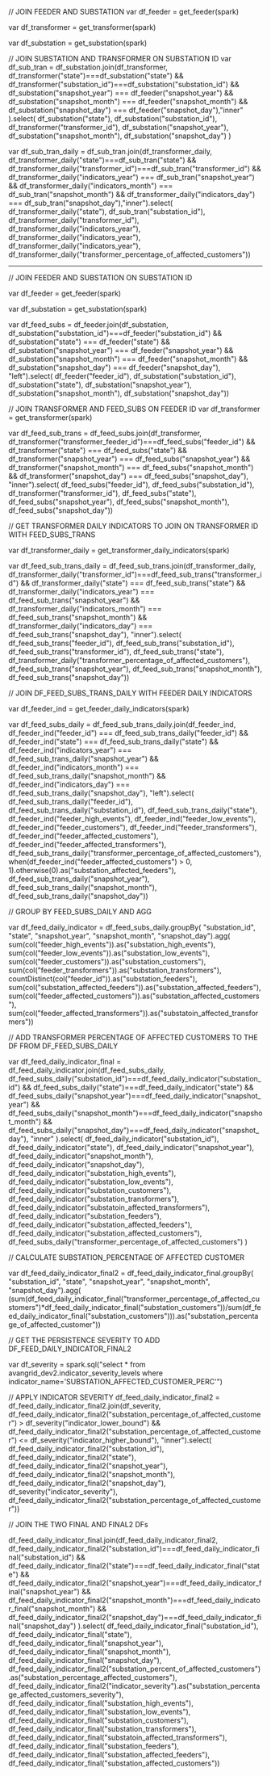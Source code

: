 // JOIN FEEDER AND SUBSTATION 
var df_feeder = get_feeder(spark)

<!-- scala> get_feeder(spark).printSchema
root
 |-- feeder_id: string (nullable = true)
 |-- substation_bus_id: string (nullable = true)
 |-- substation_id: string (nullable = true)
 |-- state: string (nullable = true)
 |-- snapshot_year: string (nullable = true)
 |-- snapshot_month: string (nullable = true)
 |-- snapshot_day: string (nullable = true) -->

var df_transformer = get_transformer(spark)

<!-- scala> df_transformer.printSchema
root
 |-- transformer_id: string (nullable = true)
 |-- latitude: double (nullable = true)
 |-- longitude: double (nullable = true)
 |-- transformer_phase: string (nullable = true)
 |-- transformer_size: string (nullable = true)
 |-- transformer_configuration: string (nullable = true)
 |-- transformer_low_end_configuration: string (nullable = true)
 |-- transformer_low_end_voltage: string (nullable = true)
 |-- transformer_high_end_configuration: string (nullable = true)
 |-- transformer_high_end_voltage: string (nullable = true)
 |-- transformer_installation_date: timestamp (nullable = true)
 |-- transformer_manufacturer: string (nullable = true)
 |-- transformer_bank_id: string (nullable = true)
 |-- transformer_mesh_id: string (nullable = true)
 |-- transformer_feeder_id: string (nullable = true)
 |-- state: string (nullable = true)
 |-- snapshot_year: string (nullable = true)
 |-- snapshot_month: string (nullable = true)
 |-- snapshot_day: string (nullable = true) -->


var df_substation = get_substation(spark)

<!-- scala> get_substation(spark).printSchema
root
 |-- substation_id: string (nullable = true)
 |-- substation_name: string (nullable = true)
 |-- state: string (nullable = true)
 |-- snapshot_year: string (nullable = true)
 |-- snapshot_month: string (nullable = true)
 |-- snapshot_day: string (nullable = true) -->

// JOIN SUBSTATION AND TRANSFORMER ON SUBSTATION ID 
 var df_sub_tran = df_substation.join(df_transformer,
        df_transformer("state")===df_substation("state") &&
        df_transformer("substation_id")===df_substation("substation_id") &&
        df_substation("snapshot_year") === df_feeder("snapshot_year") &&
        df_substation("snapshot_month") === df_feeder("snapshot_month") &&
        df_substation("snapshot_day") === df_feeder("snapshot_day"),"inner"       
        ).select(
            df_substation("state"),
            df_substation("substation_id"),
            df_transformer("transformer_id"),
            df_substation("snapshot_year"),
            df_substation("snapshot_month"),
            df_substation("snapshot_day")
        )

var df_sub_tran_daily = df_sub_tran.join(df_transformer_daily,
        df_transformer_daily("state")===df_sub_tran("state") &&
        df_transformer_daily("transformer_id")===df_sub_tran("transformer_id") &&
        df_transformer_daily("indicators_year") === df_sub_tran("snapshot_year") &&
        df_transformer_daily("indicators_month") === df_sub_tran("snapshot_month") &&
        df_transformer_daily("indicators_day") === df_sub_tran("snapshot_day"),"inner").select(
            df_transformer_daily("state"),
            df_sub_tran("substation_id"),
            df_transformer_daily("transformer_id"),
            df_transformer_daily("indicators_year"),
            df_transformer_daily("indicators_year"),
            df_transformer_daily("indicators_year"),
            df_transformer_daily("transformer_percentage_of_affected_customers"))


---------------------

// JOIN FEEDER AND SUBSTATION ON SUBSTATION ID 

var df_feeder = get_feeder(spark)

<!-- scala> get_feeder(spark).printSchema
root
 |-- feeder_id: string (nullable = true)
 |-- substation_bus_id: string (nullable = true)
 |-- substation_id: string (nullable = true)
 |-- state: string (nullable = true)
 |-- snapshot_year: string (nullable = true)
 |-- snapshot_month: string (nullable = true)
 |-- snapshot_day: string (nullable = true) -->

var df_substation = get_substation(spark)

<!-- scala> get_substation(spark).printSchema
root
 |-- substation_id: string (nullable = true)
 |-- substation_name: string (nullable = true)
 |-- state: string (nullable = true)
 |-- snapshot_year: string (nullable = true)
 |-- snapshot_month: string (nullable = true)
 |-- snapshot_day: string (nullable = true) -->

var df_feed_subs = df_feeder.join(df_substation, 
    df_substation("substation_id")===df_feeder("substation_id") &&
    df_substation("state") === df_feeder("state") &&
    df_substation("snapshot_year") === df_feeder("snapshot_year") &&
    df_substation("snapshot_month") === df_feeder("snapshot_month") &&
    df_substation("snapshot_day") === df_feeder("snapshot_day"), "left").select(
        df_feeder("feeder_id"),
        df_substation("substation_id"), 
        df_substation("state"),
        df_substation("snapshot_year"),
        df_substation("snapshot_month"),
        df_substation("snapshot_day"))


// JOIN TRANSFORMER AND FEED_SUBS ON FEEDER ID 
var df_transformer = get_transformer(spark)

<!-- scala> df_transformer.printSchema
root
 |-- transformer_id: string (nullable = true)
 |-- latitude: double (nullable = true)
 |-- longitude: double (nullable = true)
 |-- transformer_phase: string (nullable = true)
 |-- transformer_size: string (nullable = true)
 |-- transformer_configuration: string (nullable = true)
 |-- transformer_low_end_configuration: string (nullable = true)
 |-- transformer_low_end_voltage: string (nullable = true)
 |-- transformer_high_end_configuration: string (nullable = true)
 |-- transformer_high_end_voltage: string (nullable = true)
 |-- transformer_installation_date: timestamp (nullable = true)
 |-- transformer_manufacturer: string (nullable = true)
 |-- transformer_bank_id: string (nullable = true)
 |-- transformer_mesh_id: string (nullable = true)
 |-- transformer_feeder_id: string (nullable = true)
 |-- state: string (nullable = true)
 |-- snapshot_year: string (nullable = true)
 |-- snapshot_month: string (nullable = true)
 |-- snapshot_day: string (nullable = true) -->

 var df_feed_sub_trans = df_feed_subs.join(df_transformer, 
    df_transformer("transformer_feeder_id")===df_feed_subs("feeder_id") &&
    df_transformer("state") === df_feed_subs("state") &&
    df_transformer("snapshot_year") === df_feed_subs("snapshot_year") &&
    df_transformer("snapshot_month") === df_feed_subs("snapshot_month") &&
    df_transformer("snapshot_day") === df_feed_subs("snapshot_day"), "inner").select(
    df_feed_subs("feeder_id"),
    df_feed_subs("substation_id"), 
    df_transformer("transformer_id"),
    df_feed_subs("state"),
    df_feed_subs("snapshot_year"),
    df_feed_subs("snapshot_month"),
    df_feed_subs("snapshot_day"))


<!-- scala> df_feed_sub_trans.printSchema
root
 |-- feeder_id: string (nullable = true)
 |-- substation_id: string (nullable = true)
 |-- transformer_id: string (nullable = true)
 |-- state: string (nullable = true)
 |-- snapshot_year: string (nullable = true)
 |-- snapshot_month: string (nullable = true)
 |-- snapshot_day: string (nullable = true) -->

// GET TRANSFORMER DAILY INDICATORS TO JOIN ON TRANSFORMER ID WITH FEED_SUBS_TRANS

 var df_transformer_daily = get_transformer_daily_indicators(spark)

<!-- scala> df_transformer_daily.printSchema
root
 |-- transformer_id: string (nullable = true)
 |-- transformer_percentage_of_days_out_of_voltage_high: double (nullable = true)
 |-- transformer_percentage_of_days_out_of_voltage_low: double (nullable = true)
 |-- transformer_percentage_of_affected_customers: double (nullable = true)
 |-- transformer_percentage_of_affected_customers_severity: string (nullable = true)
 |-- transformer_customers: double (nullable = true)
 |-- transformer_high_events: double (nullable = true)
 |-- transformer_low_events: double (nullable = true)
 |-- transformer_affected_customers: double (nullable = true)
 |-- state: string (nullable = true)
 |-- indicators_year: string (nullable = true)
 |-- indicators_month: string (nullable = true)
 |-- indicators_day: string (nullable = true) -->

 var df_feed_sub_trans_daily = df_feed_sub_trans.join(df_transformer_daily,
    df_transformer_daily("transformer_id")===df_feed_sub_trans("transformer_id") &&
    df_transformer_daily("state") === df_feed_sub_trans("state") &&
    df_transformer_daily("indicators_year") === df_feed_sub_trans("snapshot_year") &&
    df_transformer_daily("indicators_month") === df_feed_sub_trans("snapshot_month") &&
    df_transformer_daily("indicators_day") === df_feed_sub_trans("snapshot_day"), "inner").select(
        df_feed_sub_trans("feeder_id"),
        df_feed_sub_trans("substation_id"),
        df_feed_sub_trans("transformer_id"),
        df_feed_sub_trans("state"),
        df_transformer_daily("transformer_percentage_of_affected_customers"),
        df_feed_sub_trans("snapshot_year"),
        df_feed_sub_trans("snapshot_month"),
        df_feed_sub_trans("snapshot_day"))


<!-- scala> df_feed_sub_trans_daily.printSchema
root
 |-- feeder_id: string (nullable = true)
 |-- substation_id: string (nullable = true)
 |-- transformer_id: string (nullable = true)
 |-- state: string (nullable = true)
 |-- transformer_percentage_of_affected_customers: double (nullable = true)
 |-- snapshot_year: string (nullable = true)
 |-- snapshot_month: string (nullable = true)
 |-- snapshot_day: string (nullable = true) -->


// JOIN DF_FEED_SUBS_TRANS_DAILY WITH FEEDER DAILY INDICATORS 

var df_feeder_ind = get_feeder_daily_indicators(spark)

<!-- scala> df_feeder_ind.printSchema
root
 |-- feeder_id: string (nullable = true)
 |-- feeder_percentage_of_affected_customers: double (nullable = true)
 |-- feeder_percentage_of_affected_customers_severity: double (nullable = true)
 |-- feeder_high_events: double (nullable = true)
 |-- feeder_low_events: double (nullable = true)
 |-- feeder_customers: double (nullable = true)
 |-- feeder_transformers: double (nullable = true)
 |-- feeder_affected_customers: double (nullable = true)
 |-- feeder_affected_transformers: double (nullable = true)
 |-- state: string (nullable = true)
 |-- indicators_year: string (nullable = true)
 |-- indicators_month: string (nullable = true)
 |-- indicators_day: string (nullable = true) -->

var df_feed_subs_daily = df_feed_sub_trans_daily.join(df_feeder_ind,
    df_feeder_ind("feeder_id") === df_feed_sub_trans_daily("feeder_id") &&
    df_feeder_ind("state") === df_feed_sub_trans_daily("state") &&
    df_feeder_ind("indicators_year") === df_feed_sub_trans_daily("snapshot_year") &&
    df_feeder_ind("indicators_month") === df_feed_sub_trans_daily("snapshot_month") &&
    df_feeder_ind("indicators_day") === df_feed_sub_trans_daily("snapshot_day"), "left").select(
        df_feed_sub_trans_daily("feeder_id"),
        df_feed_sub_trans_daily("substation_id"),
        df_feed_sub_trans_daily("state"),
        df_feeder_ind("feeder_high_events"),
        df_feeder_ind("feeder_low_events"),
        df_feeder_ind("feeder_customers"),
        df_feeder_ind("feeder_transformers"),
        df_feeder_ind("feeder_affected_customers"),
        df_feeder_ind("feeder_affected_transformers"),
        df_feed_sub_trans_daily("transformer_percentage_of_affected_customers"),
        when(df_feeder_ind("feeder_affected_customers") > 0, 1).otherwise(0).as("substation_affected_feeders"),
        df_feed_sub_trans_daily("snapshot_year"),
        df_feed_sub_trans_daily("snapshot_month"),
        df_feed_sub_trans_daily("snapshot_day"))

    
<!-- scala> df_feed_subs_daily.printSchema
root
 |-- feeder_id: string (nullable = true)
 |-- substation_id: string (nullable = true)
 |-- state: string (nullable = true)
 |-- feeder_high_events: double (nullable = true)
 |-- feeder_low_events: double (nullable = true)
 |-- feeder_customers: double (nullable = true)
 |-- feeder_transformers: double (nullable = true)
 |-- feeder_affected_customers: double (nullable = true)
 |-- feeder_affected_transformers: double (nullable = true)
 |-- transformer_percentage_of_affected_customers: double (nullable = true)
 |-- substation_affected_feeders: integer (nullable = false)
 |-- snapshot_year: string (nullable = true)
 |-- snapshot_month: string (nullable = true)
 |-- snapshot_day: string (nullable = true) -->

// GROUP BY FEED_SUBS_DAILY AND AGG 

 var df_feed_daily_indicator = df_feed_subs_daily.groupBy(
    "substation_id", 
    "state",
    "snapshot_year",
    "snapshot_month",
    "snapshot_day").agg(
    sum(col("feeder_high_events")).as("substation_high_events"),
    sum(col("feeder_low_events")).as("substation_low_events"),
    sum(col("feeder_customers")).as("substation_customers"),
    sum(col("feeder_transformers")).as("substation_transformers"),
    countDistinct(col("feeder_id")).as("substation_feeders"),
    sum(col("substation_affected_feeders")).as("substation_affected_feeders"),
    sum(col("feeder_affected_customers")).as("substation_affected_customers"),
    sum(col("feeder_affected_transformers")).as("substatoin_affected_transformers"))


<!-- scala> df_feed_daily_indicator.printSchema
root
 |-- substation_id: string (nullable = true)
 |-- state: string (nullable = true)
 |-- snapshot_year: string (nullable = true)
 |-- snapshot_month: string (nullable = true)
 |-- snapshot_day: string (nullable = true)
 |-- substation_percent_of_affected_customers: string (nullable = false)
 |-- substation_per_affec_custo_severity: string (nullable = false)
 |-- substation_high_events: double (nullable = true)
 |-- substation_low_events: double (nullable = true)
 |-- substation_customers: double (nullable = true)
 |-- substation_transformers: double (nullable = true)
 |-- substation_feeders: long (nullable = false)
 |-- substation_affected_feeders: long (nullable = true)
 |-- substation_affected_customers: double (nullable = true)
 |-- substatoin_affected_transformers: double (nullable = true) -->

// ADD TRANSFORMER PERCENTAGE OF AFFECTED CUSTOMERS TO THE DF FROM DF_FEED_SUBS_DAILY

var df_feed_daily_indicator_final = df_feed_daily_indicator.join(df_feed_subs_daily,
df_feed_subs_daily("substation_id")===df_feed_daily_indicator("substation_id") &&
df_feed_subs_daily("state")===df_feed_daily_indicator("state") &&
df_feed_subs_daily("snapshot_year")===df_feed_daily_indicator("snapshot_year") &&
df_feed_subs_daily("snapshot_month")===df_feed_daily_indicator("snapshot_month") &&
df_feed_subs_daily("snapshot_day")===df_feed_daily_indicator("snapshot_day"), "inner"
).select(
    df_feed_daily_indicator("substation_id"),
    df_feed_daily_indicator("state"),
    df_feed_daily_indicator("snapshot_year"),
    df_feed_daily_indicator("snapshot_month"),
    df_feed_daily_indicator("snapshot_day"),
    df_feed_daily_indicator("substation_high_events"),
    df_feed_daily_indicator("substation_low_events"),
    df_feed_daily_indicator("substation_customers"),
    df_feed_daily_indicator("substation_transformers"),
    df_feed_daily_indicator("substatoin_affected_transformers"),
    df_feed_daily_indicator("substation_feeders"),
    df_feed_daily_indicator("substation_affected_feeders"),
    df_feed_daily_indicator("substation_affected_customers"),
    df_feed_subs_daily("transformer_percentage_of_affected_customers")
)


<!-- scala> df_feed_daily_indicator_final.printSchema
root
 |-- substation_id: string (nullable = true)
 |-- state: string (nullable = true)
 |-- snapshot_year: string (nullable = true)
 |-- snapshot_month: string (nullable = true)
 |-- snapshot_day: string (nullable = true)
 |-- substation_high_events: double (nullable = true)
 |-- substation_low_events: double (nullable = true)
 |-- substation_customers: double (nullable = true)
 |-- substation_transformers: double (nullable = true)
 |-- substatoin_affected_transformers: double (nullable = true)
 |-- substation_feeders: long (nullable = false)
 |-- substation_affected_feeders: long (nullable = true)
 |-- substation_affected_customers: double (nullable = true)
 |-- transformer_percentage_of_affected_customers: double (nullable = true) -->

// CALCULATE SUBSTATION_PERCENTAGE OF AFFECTED CUSTOMER 

var df_feed_daily_indicator_final2 = df_feed_daily_indicator_final.groupBy(
    "substation_id", 
    "state",
    "snapshot_year",
    "snapshot_month",
    "snapshot_day").agg(
    (sum(df_feed_daily_indicator_final("transformer_percentage_of_affected_customers")*df_feed_daily_indicator_final("substation_customers"))/sum(df_feed_daily_indicator_final("substation_customers"))).as("substation_percentage_of_affected_customer"))

<!-- scala> df_feed_daily_indicator_final2.printSchema
root
 |-- substation_id: string (nullable = true)
 |-- state: string (nullable = true)
 |-- snapshot_year: string (nullable = true)
 |-- snapshot_month: string (nullable = true)
 |-- snapshot_day: string (nullable = true)
 |-- substation_percentage_of_affected_customer: double (nullable = true) -->

<!-- 
var df_severity = get_indicator_severity_levels(spark) -->


// GET THE PERSISTENCE SEVERITY TO ADD DF_FEED_DAILY_INDICATOR_FINAL2

var df_severity = spark.sql("select * from avangrid_dev2.indicator_severity_levels where indicator_name='SUBSTATION_AFFECTED_CUSTOMER_PERC'")

// APPLY INDICATOR SEVERITY 
df_feed_daily_indicator_final2 = df_feed_daily_indicator_final2.join(df_severity, 
    df_feed_daily_indicator_final2("substation_percentage_of_affected_customer") > df_severity("indicator_lower_bound") && 
    df_feed_daily_indicator_final2("substation_percentage_of_affected_customer") <= df_severity("indicator_higher_bound"), "inner").select(
        df_feed_daily_indicator_final2("substation_id"),
        df_feed_daily_indicator_final2("state"),
        df_feed_daily_indicator_final2("snapshot_year"),
        df_feed_daily_indicator_final2("snapshot_month"),
        df_feed_daily_indicator_final2("snapshot_day"),
        df_severity("indicator_severity"),
        df_feed_daily_indicator_final2("substation_percentage_of_affected_customer"))

<!-- scala> df_feed_daily_indicator_final2.printSchema
root
 |-- substation_id: string (nullable = true)
 |-- state: string (nullable = true)
 |-- snapshot_year: string (nullable = true)
 |-- snapshot_month: string (nullable = true)
 |-- snapshot_day: string (nullable = true)
 |-- indicator_severity: string (nullable = true) -->


<!-- scala> df_feed_daily_indicator_final.printSchema
root
 |-- substation_id: string (nullable = true)
 |-- state: string (nullable = true)
 |-- snapshot_year: string (nullable = true)
 |-- snapshot_month: string (nullable = true)
 |-- snapshot_day: string (nullable = true)
 |-- substation_high_events: double (nullable = true)
 |-- substation_low_events: double (nullable = true)
 |-- substation_customers: double (nullable = true)
 |-- substation_transformers: double (nullable = true)
 |-- substatoin_affected_transformers: double (nullable = true)
 |-- substation_feeders: long (nullable = false)
 |-- substation_affected_feeders: long (nullable = true)
 |-- substation_affected_customers: double (nullable = true)
 |-- transformer_percentage_of_affected_customers: double (nullable = true) -->


// JOIN THE TWO FINAL AND FINAL2 DFs

df_feed_daily_indicator_final.join(df_feed_daily_indicator_final2, 
    df_feed_daily_indicator_final2("substation_id")===df_feed_daily_indicator_final("substation_id") &&
    df_feed_daily_indicator_final2("state")===df_feed_daily_indicator_final("state") &&
    df_feed_daily_indicator_final2("snapshot_year")===df_feed_daily_indicator_final("snapshot_year") &&
    df_feed_daily_indicator_final2("snapshot_month")===df_feed_daily_indicator_final("snapshot_month") &&
    df_feed_daily_indicator_final2("snapshot_day")===df_feed_daily_indicator_final("snapshot_day")
).select(
    df_feed_daily_indicator_final("substation_id"),
    df_feed_daily_indicator_final("state"),
    df_feed_daily_indicator_final("snapshot_year"),
    df_feed_daily_indicator_final("snapshot_month"),
    df_feed_daily_indicator_final("snapshot_day"),
    df_feed_daily_indicator_final2("substation_percent_of_affected_customers").as("substation_percentage_affected_customers"),
    df_feed_daily_indicator_final2("indicator_severity").as("substation_percentage_affected_customers_severity"),
    df_feed_daily_indicator_final("substation_high_events"),
    df_feed_daily_indicator_final("substation_low_events"),
    df_feed_daily_indicator_final("substation_customers"),
    df_feed_daily_indicator_final("substation_transformers"),
    df_feed_daily_indicator_final("substatoin_affected_transformers"),
    df_feed_daily_indicator_final("substation_feeders"),
    df_feed_daily_indicator_final("substation_affected_feeders"),
    df_feed_daily_indicator_final("substation_affected_customers"))